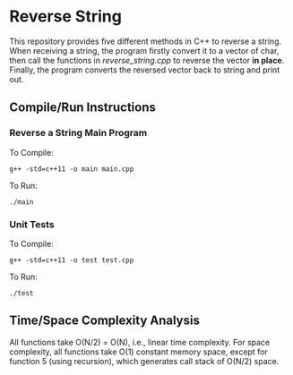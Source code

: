 # Reverse String
This repository provides five different methods in C++ to reverse a string.
When receiving a string, the program firstly convert it to a vector of char, then call the functions in _reverse_string.cpp_ to reverse the vector __in place__. Finally, the program converts the reversed vector back to string and print out.

## Compile/Run Instructions
### Reverse a String Main Program
To Compile:
```
g++ -std=c++11 -o main main.cpp
```
To Run:
```
./main
```

### Unit Tests
To Compile:
```
g++ -std=c++11 -o test test.cpp
```
To Run:
```
./test
```

## Time/Space Complexity Analysis
All functions take O(N/2) = O(N), i.e., linear time complexity. For space complexity, all functions take O(1) constant memory space, except for function 5 (using recursion), which generates call stack of O(N/2) space.
